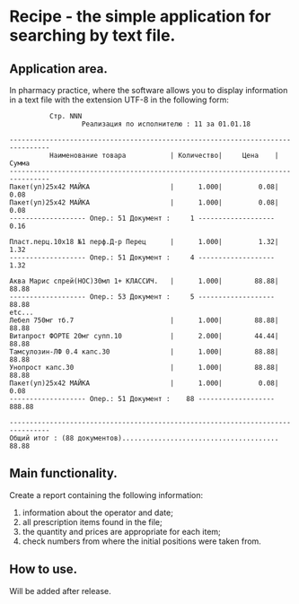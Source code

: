 
Recipe - the simple application for searching by text file.
==========================================================

Application area.
----------------
In pharmacy practice, where the software allows you to display information in a text file with the extension UTF-8 in the following form:

```
          Стр. NNN                                            
                  Реализация по исполнителю : 11 за 01.01.18

--------------------------------------------------------------------------------
          Hаименование товара           | Количество|     Цена    |     Сумма
--------------------------------------------------------------------------------
Пакет(уп)25х42 МАЙКА                    |      1.000|         0.08|         0.08
Пакет(уп)25х42 МАЙКА                    |      1.000|         0.08|         0.08
------------------- Опер.: 51 Документ :     1 -------------------          0.16

Пласт.перц.10х18 №1 перф.Д-р Перец      |      1.000|         1.32|         1.32
------------------- Опер.: 51 Документ :     4 -------------------          1.32

Аква Марис спрей(НОС)30мл 1+ КЛАССИЧ.   |      1.000|        88.88|        88.88
------------------- Опер.: 53 Документ :     5 -------------------         88.88
etc...
Лебел 750мг тб.7                        |      1.000|        88.88|        88.88
Витапрост ФОРТЕ 20мг супп.10            |      2.000|        44.44|        88.88
Тамсулозин-ЛФ 0.4 капс.30               |      1.000|        88.88|        88.88
Унопрост капс.30                        |      1.000|        88.88|        88.88
Пакет(уп)25х42 МАЙКА                    |      1.000|         0.08|         0.08
------------------- Опер.: 51 Документ :    88 -------------------        888.88

--------------------------------------------------------------------------------
Общий итог : (88 документов).......................................        88.88
```

Main functionality.
------------------

Create a report containing the following information:
1. information about the operator and date;
2. all prescription items found in the file;
3. the quantity and prices are appropriate for each item;
4. check numbers from where the initial positions were taken from.

How to use.
----------

Will be added after release.



